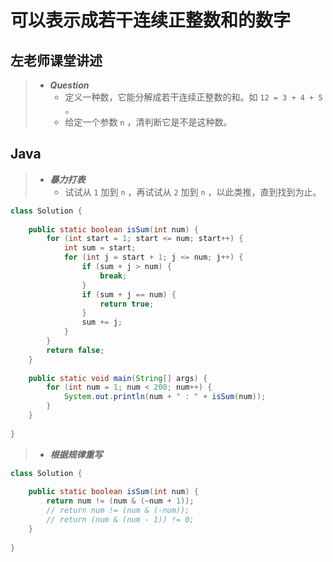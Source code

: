 # 可以表示成若干连续正整数和的数字

## 左老师课堂讲述

> - ***Question***
>   - 定义一种数，它能分解成若干连续正整数的和。如 `12 = 3 + 4 + 5` 。
>   - 给定一个参数 `n` ，清判断它是不是这种数。

## Java

> - ***暴力打表***
>   - 试试从 `1` 加到 `n` ，再试试从 `2` 加到 `n` ，以此类推，直到找到为止。

```java
class Solution {
    
    public static boolean isSum(int num) {
        for (int start = 1; start <= num; start++) {
            int sum = start;
            for (int j = start + 1; j <= num; j++) {
                if (sum + j > num) {
                    break;
                }
                if (sum + j == num) {
                    return true;
                }
                sum += j;
            }
        }
        return false;
    }
    
    public static void main(String[] args) {
        for (int num = 1; num < 200; num++) {
            System.out.println(num + " : " + isSum(num));
        }
    }
    
}
```

> - ***根据规律重写***

```java
class Solution {
    
    public static boolean isSum(int num) {
        return num != (num & (~num + 1));
        // return num != (num & (-num));
        // return (num & (num - 1)) != 0;
    }
    
}
```
